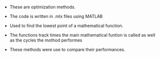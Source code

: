 - These are optimization methods.
- The code is written in .mlx files using MATLAB

- Used to find the lowest point of a mathematical function.
- The functions track times the main mathematical funtion is called as well as the cycles the mothod performes
- These methods were use to compare their performances.
